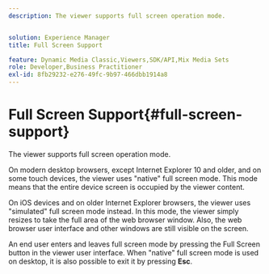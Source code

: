 ```yaml
---
description: The viewer supports full screen operation mode.


solution: Experience Manager
title: Full Screen Support

feature: Dynamic Media Classic,Viewers,SDK/API,Mix Media Sets
role: Developer,Business Practitioner
exl-id: 8fb29232-e276-49fc-9b97-466dbb1914a8
---
```

# Full Screen Support{#full-screen-support}

The viewer supports full screen operation mode.

On modern desktop browsers, except Internet Explorer 10 and older, and on some touch devices, the viewer uses "native" full screen mode. This mode means that the entire device screen is occupied by the viewer content.

On iOS devices and on older Internet Explorer browsers, the viewer uses "simulated" full screen mode instead. In this mode, the viewer simply resizes to take the full area of the web browser window. Also, the web browser user interface and other windows are still visible on the screen.

An end user enters and leaves full screen mode by pressing the Full Screen button in the viewer user interface. When "native" full screen mode is used on desktop, it is also possible to exit it by pressing **Esc**.
